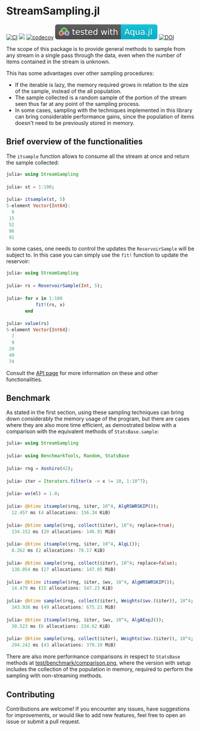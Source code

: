 # StreamSampling.jl

[![CI](https://github.com/JuliaDynamics/StreamSampling.jl/workflows/CI/badge.svg)](https://github.com/JuliaDynamics/StreamSampling.jl/actions?query=workflow%3ACI)
[![](https://img.shields.io/badge/docs-stable-blue.svg)](https://juliadynamics.github.io/StreamSampling.jl/stable/)
[![codecov](https://codecov.io/gh/JuliaDynamics/StreamSampling.jl/graph/badge.svg?token=F8W0MC53Z0)](https://codecov.io/gh/JuliaDynamics/StreamSampling.jl)
[![Aqua QA](https://raw.githubusercontent.com/JuliaTesting/Aqua.jl/master/badge.svg)](https://github.com/JuliaTesting/Aqua.jl)
[![DOI](https://zenodo.org/badge/692407431.svg)](https://zenodo.org/doi/10.5281/zenodo.12826684)

The scope of this package is to provide general methods to sample from any stream in a single pass through the data, even when 
the number of items contained in the stream is unknown.

This has some advantages over other sampling procedures:

- If the iterable is lazy, the memory required grows in relation to the size of the sample, instead of the all population.
- The sample collected is a random sample of the portion of the stream seen thus far at any point of the sampling process.
- In some cases, sampling with the techniques implemented in this library can bring considerable performance gains, since
  the population of items doesn't need to be previously stored in memory.
  
## Brief overview of the functionalities

The `itsample` function allows to consume all the stream at once and return the sample collected:

```julia
julia> using StreamSampling

julia> st = 1:100;

julia> itsample(st, 5)
5-element Vector{Int64}:
  9
 15
 52
 96
 91
```
In some cases, one needs to control the updates the `ReservoirSample` will be subject to. In this case
you can simply use the `fit!` function to update the reservoir:

```julia
julia> using StreamSampling

julia> rs = ReservoirSample(Int, 5);

julia> for x in 1:100
           fit!(rs, x)
       end

julia> value(rs)
5-element Vector{Int64}:
  7
  9
 20
 49
 74
```

Consult the [API page](https://juliadynamics.github.io/StreamSampling.jl/stable/) for more information on these and other functionalities.

## Benchmark

As stated in the first section, using these sampling techniques can bring down considerably the memory usage of the program, 
but there are cases where they are also more time efficient, as demostrated below with a comparison with the 
equivalent methods of `StatsBase.sample`:

```julia
julia> using StreamSampling

julia> using BenchmarkTools, Random, StatsBase

julia> rng = Xoshiro(42);

julia> iter = Iterators.filter(x -> x != 10, 1:10^7);

julia> wv(el) = 1.0;

julia> @btime itsample($rng, $iter, 10^4, AlgRSWRSKIP());
  12.457 ms (4 allocations: 156.34 KiB)

julia> @btime sample($rng, collect($iter), 10^4; replace=true);
  134.152 ms (20 allocations: 146.91 MiB)

julia> @btime itsample($rng, $iter, 10^4, AlgL());
  8.262 ms (2 allocations: 78.17 KiB)

julia> @btime sample($rng, collect($iter), 10^4; replace=false);
  138.054 ms (27 allocations: 147.05 MiB)

julia> @btime itsample($rng, $iter, $wv, 10^4, AlgWRSWRSKIP());
  14.479 ms (15 allocations: 547.23 KiB)

julia> @btime sample($rng, collect($iter), Weights($wv.($iter)), 10^4; replace=true);
  343.936 ms (49 allocations: 675.21 MiB)

julia> @btime itsample($rng, $iter, $wv, 10^4, AlgAExpJ());
  30.523 ms (6 allocations: 234.62 KiB)

julia> @btime sample($rng, collect($iter), Weights($wv.($iter)), 10^4; replace=false);
  294.242 ms (43 allocations: 370.19 MiB)
```

There are also more performance comparisons in respect to `StatsBase` methods at 
[test/benchmark/comparison.png](https://github.com/JuliaDynamics/StreamSampling.jl/blob/main/test/benchmark/comparison.png), where
the version with setup includes the collection of the population in memory, required to perform the sampling with non-streaming methods. 



## Contributing

Contributions are welcome! If you encounter any issues, have suggestions for improvements, or would like to add new 
features, feel free to open an issue or submit a pull request.

